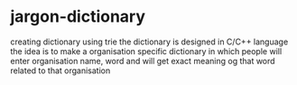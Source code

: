 # jargon-dictionary
creating dictionary using trie
the dictionary is designed in C/C++ language
the idea is to make a organisation specific dictionary in which people will enter organisation name, word and will get exact meaning og that word related to that organisation
